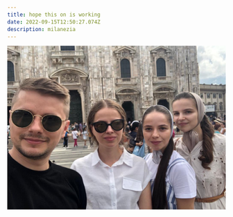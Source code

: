 ```yaml
---
title: hope this on is working
date: 2022-09-15T12:50:27.074Z
description: milanezia
---
```

<img src="whatsapp-image-2022-08-19-at-1.36.21-pm.jpeg" alt="Milanezia" title="milanezia" class="milanezia"/>
